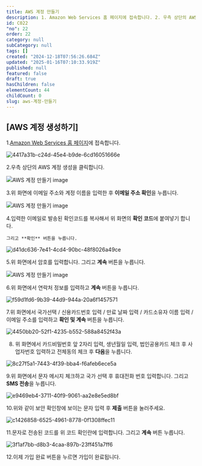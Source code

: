 ```yaml
---
title: AWS 계정 만들기
description: 1. Amazon Web Services 홈 페이지에 접속합니다. 2. 우측 상단의 AWS 계정 생성을 클릭합니다. 3. 위 화면에 이메일 주소와 계정 이름을 입력한 후 이메일 주소 확인을 누릅니다. 4.
id: C022
"no": 22
order: 22
category: null
subCategory: null
tags: []
created: "2024-12-18T07:56:26.684Z"
updated: "2025-01-16T07:10:33.919Z"
published: null
featured: false
draft: true
hasChildren: false
elementCount: 44
childCount: 0
slug: aws-계정-만들기
---
```


## [AWS 계정 생성하기]



1.[Amazon Web Services 홈 페이지](https://aws.amazon.com/)에 접속합니다.

![4417a31b-c24d-45e4-b9de-6cd16051666e](https://lh7-rt.googleusercontent.com/docsz/AD_4nXfiztnNkwR-SEzVGzfyVsPmX9fW5AjH5hK-ktYR2RqjVpPz8dGdgQqp0_2Z7Ic2ZVlDomQJVIJUZdrXNkUwUIVV6TyjHBbpgXuDOpFHiEH_iypzl-rPQd7XR1Yn89UukE_rDX-ANg?key=YqS6IU_DJn3vrikIkYy671mF)

2.우측 상단의 AWS 계정 생성을 클릭합니다.



![AWS 계정 만들기 image](https://image.lemoncloud.io/283182a4-ca5d-4a61-a460-923fe475bfe9)

3.위 화면에 이메일 주소와 계정 이름을 입력한 후 **이메일 주소 확인**을 누릅니다.



![AWS 계정 만들기 image](https://image.lemoncloud.io/80c6c96f-17ee-48e6-8970-592bd42b4a36)

4.입력한 이메일로 발송된 확인코드를 복사해서 위 화면의 **확인 코드**에 붙여넣기 합니다. 

    그리고 **확인** 버튼을 누릅니다.



![d41dc636-7e41-4cd4-90bc-48f8026a49ce](https://lh7-rt.googleusercontent.com/docsz/AD_4nXetD-HGsqoxBht9unvCBhG9kLiffXyioDlbtapaWVqD4u9PaBxXE6WYzgnTSFPxDfsf6WPN4ETGz--BegLA5t0N2qepVHbj9caeKEIgsUWAkx_rbcmRvdUM8qKF9QuRkuF_oVIcFQ?key=YqS6IU_DJn3vrikIkYy671mF)

5.위 화면에서 암호를 입력합니다. 그리고 **계속** 버튼을 누릅니다.



![AWS 계정 만들기 image](https://image.lemoncloud.io/48137449-cf75-40d7-8f3c-1d84e58348ce)

6.위 화면에서 연락처 정보를 입력하고 **계속** 버튼을 누릅니다.



![f59d1fd6-9b39-44d9-944a-20a6f1457571](https://lh7-rt.googleusercontent.com/docsz/AD_4nXf93vJKuOz5zHhCeajWlvFVfuO2I5XsVd35XfJRfPQxPwfrfGAHT3uG713yCr5ZlYwQ8iqvVR0sIotVx-7SJYfAQugYF409-jlTmRZ8zLY6AIxUbhCyHvfsfLu5gMEYqvuNy3zwcw?key=YqS6IU_DJn3vrikIkYy671mF)

7.위 화면에서 국가선택 / 신용카드번호 입력 / 만료 날짜 입력 / 카드소유자 이름 입력 / 이메일 주소를 입력하고 **확인 및 계속** 버튼을 누릅니다.



![4450bb20-52f1-4235-b552-588a8452f43a](https://lh7-rt.googleusercontent.com/docsz/AD_4nXcZWfqEgHEEJCBLj-nJFV_6wMW2YDEwgtlqGOuUVgf5g5Z5FKQJbSf7S24y6Zflr08sx6npstvS44DhcPYb0gGD9do4p2Pyc_ruFnJUIbv3G3vTl7S9B9-dOtIAkOXdNPtygqIKyg?key=YqS6IU_DJn3vrikIkYy671mF)

8. 위 화면에서 카드비밀번호 앞 2자리 입력, 생년월일 입력, 법인공용카드 체크 후 사업자번호 입력하고 전체동의 체크 후 **다음**을 누릅니다.



![8c27f5a1-7443-4f39-bba4-f6afeb6ece5a](https://lh7-rt.googleusercontent.com/docsz/AD_4nXdvT968Y4b882knYcDdIwtrfGzUTvnK7bc78HYcP8m7tdY8NA21PfCzYKhIIG_70jllDdKhamq05bMvGw5-jHTEorgpHp85AwBHvuVYQcGP3VgfeJc4kCKV9n5qYVC8IhW4FPV7NQ?key=YqS6IU_DJn3vrikIkYy671mF)

9.위 화면에서 문자 메시지 체크하고 국가 선택 후 휴대전화 번호 입력합니다. 그리고 **SMS 전송**을 누릅니다.

![e9469eb4-3711-40f9-9061-aa2e8e5ed8bf](https://lh7-rt.googleusercontent.com/docsz/AD_4nXe_S4wi3tpZdfEmcXXtR1FHkLSzn1zQYkRli-e6fPNaNZCqHg4GNKUqnlYao8qDqIlRagSk8HWQCVZH7jL5ZDvp_Jr_ilz54iy1miroOQ59EfY5aZ_5xj2SIquHxav1bt1F3NZMgQ?key=YqS6IU_DJn3vrikIkYy671mF)

10.위와 같이 보안 확인창에 보이는 문자 입력 후 **제출** 버튼을 눌러주세요.



![c1426858-6525-4961-8778-0f1308ffec11](https://lh7-rt.googleusercontent.com/docsz/AD_4nXfMKX3ga47ITmbF-KlqEK2ZXMuvB6o-8GSZxcPGw-cbW7u88MjRePeCng174MvGzz2WNvQh3Y42EkVqZdQ_f-tF5UOcnZR27EjNK_WMIzj3F-niv2y458kK4i6Eonr_RmfLaPioOw?key=YqS6IU_DJn3vrikIkYy671mF)

11.문자로 전송된 코드를 위 코드 확인란에 입력합니다. 그리고 **계속** 버튼 누릅니다.



![3f1af7bb-d8b3-4caa-897b-23ff451a7ff6](https://lh7-rt.googleusercontent.com/docsz/AD_4nXejNrZMt4HHnWJoDLOn-_gX2Lb8Pu4dLvoFdkPpStboXvwlEDf3I_9N1x1_NEoNc_zwYbBGQISkBy5TlcSntIHJDKtrq5rKKjKcGwYff_8CvSMilc6bEg6H_R4KW3yij1yBPnN6?key=YqS6IU_DJn3vrikIkYy671mF)

12.이제 가입 완료 버튼을 누르면 가입이 완료됩니다.
